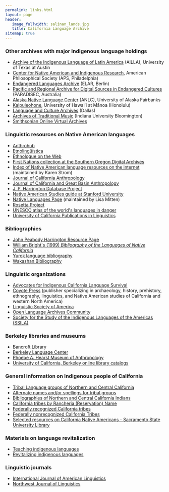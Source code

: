 ```yaml
---
permalink: links.html
layout: page
header:
   image_fullwidth: salinan_lands.jpg
   title: California Language Archive
sitemap: true
---
```


### Other archives with major Indigenous language holdings

- [Archive of the Indigenous Language of Latin America](http://www.ailla.utexas.org/site/welcome.html) (AILLA), University of Texas at Austin
- [Center for Native American and Indigenous Research](https://www.amphilsoc.org/library/CNAIR), American Philosophical Society (APS, Philadelphia)
- [Endangered Languages Archive](https://www.elararchive.org/) (ELAR, Berlin)
- [Pacific and Regional Archive for Digital Sources in Endangered Cultures](https://www.paradisec.org.au/) (PARADISEC, Australia)
- [Alaska Native Language Center](http://www.uaf.edu/anlc/) (ANLC), University of Alaska Fairbanks
- [Kaipuleohone](http://ling.hawaii.edu/kaipuleohone-language-archive/), University of Hawaiʻi at Mānoa (Honolulu)
- [Language and Culture Archives](https://www.sil.org/resources/language-culture-archives) (Dallas)
- [Archives of Traditional Music](https://libraries.indiana.edu/archives-traditional-music) (Indiana University Bloomington)
- [Smithsonian Online Virtual Archives](https://sova.si.edu/)

### Linguistic resources on Native American languages
<ul class="bullets">
<li><a href="http://anthrohub.lib.berkeley.edu/">Anthrohub</a></li>
<li><a href="http://www.etnolinguistica.org/">Etnoling&uuml;&iacute;stica</a></li>
<li><a href="http://www.ethnologue.com/web.asp">Ethnologue on the Web</a></li>
<li><a href="http://soda.sou.edu/tribal.html">First Nations collection at the Southern Oregon Digital Archives</a></li>
<li><a href="http://www.hanksville.org/NAresources/indices/NAlanguage.html">Index of Native American language resources on the internet</a> (maintained by Karen Strom)</li>
<li><a href="http://repositories.cdlib.org/ucmercedlibrary/jca/">Journal of California Anthropology</a></li>
<li><a href="http://repositories.cdlib.org/ucmercedlibrary/jcgba/">Journal of California and Great Basin Anthropology</a></li>
<li><a href="https://nas.ucdavis.edu/nalc/j-p-harrington-database-project">J. P. Harrington Database Project</a></li>
<li><a href="http://libguides.stanford.edu/NativeAmerican">Native American Studies guide at Stanford University</a></li>
<li><a href="http://www.nativeculturelinks.com/natlang.html">Native Languages Page</a> (maintained by Lisa Mitten)</li>
<li><a href="http://rosettaproject.org/">Rosetta Project</a></li>
<li><a href="http://www.unesco.org/culture/languages-atlas/">UNESCO atlas of the world's languages in danger</a></li>
<li><a href="http://repositories.cdlib.org/ucpress/ucpl/">University of California Publications in Linguistics</a></li>
</ul>

### Bibliographies
<ul class="bullets">
<li><a href="http://www.rock-art.com/jph/">John Peabody Harrington Resource Page</a></li>
<li><a href="http://linguistics.berkeley.edu/simple_archive/brightbib">William Bright's (1999) <em>Bibliography of the Languages of Native California</em></a></li>
<li><a href="http://linguistics.berkeley.edu/~yurok/web/bibliography.php">Yurok language bibliography</a></li>
<li><a href="http://depts.washington.edu/wll2/bibliography.html">Wakashan Bibliography</a></li>	
</ul>

### Linguistic organizations
<ul class="bullets">
<li><a href="http://www.aicls.org">Advocates for Indigenous California Language Survival</a></li>
<li><a href="http://www.coyotepress.com/index.html">Coyote Press</a> (publisher specializing in archaeology, history, prehistory, ethnography, linguistics, and Native American studies of California and western North America)</li>
<li><a href="http://www.lsadc.org">Linguistic Society of America</a></li>
<li><a href="http://www.language-archives.org/">Open Language Archives Community</a></li>
<li><a href="http://www.ssila.org/">Society for the Study of the Indigenous Languages of the Americas (SSILA)</a></li>
</ul>

### Berkeley libraries and museums
<ul class="bullets">	
<li><a href="http://bancroft.berkeley.edu/">Bancroft Library</a></li>
<li><a href="http://blc.berkeley.edu/">Berkeley Language Center</a></li>
<li><a href="http://hearstmuseum.berkeley.edu/">Phoebe A. Hearst Museum of Anthropology</a></li>
<li><a href="http://www.lib.berkeley.edu/">University of California, Berkeley online library catalogs</a></li>
</ul>

### General information on Indigenous people of California
<ul class="bullets">
<li><a href="http://www.mip.berkeley.edu/cilc/bibs/lang.html">Tribal Language groups of Northern and Central California</a></li>
<li><a href="http://www.mip.berkeley.edu/cilc/bibs/alternates.html">Alternate names and/or spellings for tribal groups</a></li>
<li><a href="http://www.mip.berkeley.edu/cilc/bibs/toc.html">Bibliographies of Northern and Central California Indians</a></li>
<li><a href="http://www.kstrom.net/isk/maps/ca/california.html">California tribes by Rancheria (Reservation) Name</a></li>
<li><a href="http://www.kstrom.net/isk/maps/ca/sacramento.html">Federally recognized California tribes</a></li>
<li><a href="http://www.kstrom.net/isk/maps/tribesnonrec.html#california">Federally nonrecognized California Tribes</a></li>
<li><a href="http://library.csus.edu/services/inst/California Native Americans.html">Selected resources on California Native Americans - Sacramento State University Library</a></li>
</ul>

### Materials on language revitalization
<ul class="bullets">
<li><a href="http://jan.ucc.nau.edu/~jar/TIL.html">Teaching indigenous languages</a></li>
<li><a href="http://jan.ucc.nau.edu/~jar/RIL_Contents.html">Revitalizing indigenous languages</a></li>
</ul>	

### Linguistic journals
<ul class="bullets">
<li><a href="http://www.journals.uchicago.edu/toc/ijal/current">International Journal of American Linguistics</a></li>
<li><a href="http://www.sfu.ca/nwjl/">Northwest Journal of Linguistics</a></li>
</ul>
